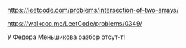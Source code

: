 https://leetcode.com/problems/intersection-of-two-arrays/

https://walkccc.me/LeetCode/problems/0349/

У Федора Меньшикова разбор отсут-т!
